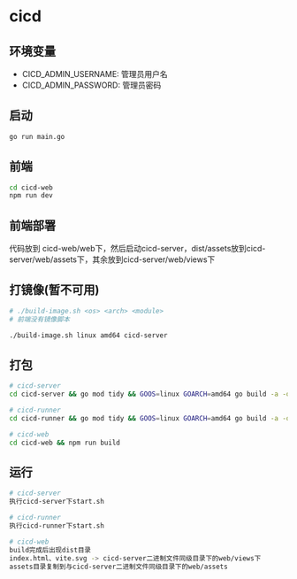 # cicd

## 环境变量

- CICD_ADMIN_USERNAME: 管理员用户名
- CICD_ADMIN_PASSWORD: 管理员密码

## 启动

```bash
go run main.go
```

## 前端

```bash
cd cicd-web
npm run dev
```

## 前端部署

代码放到 cicd-web/web下，然后启动cicd-server，dist/assets放到cicd-server/web/assets下，其余放到cicd-server/web/views下

## 打镜像(暂不可用)

```bash
# ./build-image.sh <os> <arch> <module>
# 前端没有镜像脚本

./build-image.sh linux amd64 cicd-server
```

## 打包

```bash
# cicd-server
cd cicd-server && go mod tidy && GOOS=linux GOARCH=amd64 go build -a -o cicd-server main.go

# cicd-runner
cd cicd-runner && go mod tidy && GOOS=linux GOARCH=amd64 go build -a -o cicd-runner main.go

# cicd-web
cd cicd-web && npm run build
```

## 运行

```bash
# cicd-server
执行cicd-server下start.sh

# cicd-runner
执行cicd-runner下start.sh

# cicd-web
build完成后出现dist目录
index.html、vite.svg -> cicd-server二进制文件同级目录下的web/views下
assets目录复制到与cicd-server二进制文件同级目录下的web/assets
```